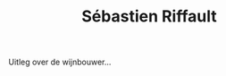 ﻿---
title: Sébastien Riffault
huis:  
dept:  Cher
regio: Centre (Loire)
photo: riffault.png
layout: wijnhuis

wijnen:
    - naam:  Les Quarterons'11
      ref:   Loi 1167
      app:   A.O.C. Sancerre
      type:  Blanc sec
      cep:   Sauvignon blanc
      prijs: €14.31

    

---
Uitleg over de wijnbouwer...
